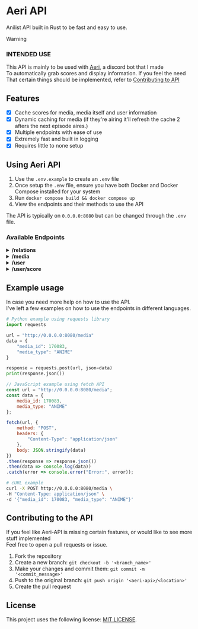 # Aeri API
Anilist API built in Rust to be fast and easy to use.

> [!WARNING]
> ### INTENDED USE
> This API is mainly to be used with [Aeri](https://github.com/devtomos/aeri), a discord bot that I made<br/>
> To automatically grab scores and display information. If you feel the need<br/>
> That certain things should be implemented, refer to [Contributing to API](#contributing-to-the-api)

## Features
- [x] Cache scores for media, media itself and user information
- [x] Dynamic caching for media (if they're airing it'll refresh the cache 2 afters the next episode aires.)
- [x] Multiple endpoints with ease of use
- [x] Extremely fast and built in logging
- [x] Requires little to none setup

## Using Aeri API

1.  Use the `.env.example` to create an `.env` file
2.  Once setup the `.env` file, ensure you have both Docker and Docker Compose installed for your system
3.  Run `docker compose build && docker compose up`
4.  View the endpoints and their methods to use the API

The API is typically on `0.0.0.0:8080` but can be changed through the `.env` file.

### Available Endpoints

<details>
    <summary><strong>/relations</strong></summary>

    - Method:        POST
    - Description:   Search for media by their name and media type, getting the closest relations to that media.
    - Parameters:
        - media_name (String): The title of the media to search for.
        - media_type (String): The type of media (ANIME or MANGA).
    - Response:      JSON
</details>

<details>
    <summary><strong>/media</strong></summary>

    - Method:        POST
    - Description:   Search for a media by their ID and type.
    - Parameters:
        - media_id   (32bit Integer): The ID of the media
        - media_type (String)       : The type of media (ANIME or MANGA).
    - Response:      JSON
</details>

<details>
    <summary><strong>/user</strong></summary>

    - Method:        POST
    - Description:   Get user profile information.
    - Parameters:
        - username  (String): The username of the user.
    - Response:     JSON
</details>

<details>
    <summary><strong>/user/score</strong></summary>
    
    - Method:        POST
    - Description:   Get specific scores, progression (manga included) for a media
    - Parameters:
        - user_id   (32bit Integer): The ID of the user
        - media_id  (32bit Integer): The ID of the media
    - Response:     JSON
</details>

## Example usage
In case you need more help on how to use the API.<br/>
I've left a few examples on how to use the endpoints in different languages.

```python
# Python example using requests library
import requests

url = "http://0.0.0.0:8080/media"
data = {
    "media_id": 170083,
    "media_type": "ANIME"
}

response = requests.post(url, json=data)
print(response.json())
```

```javascript
// JavaScript example using fetch API
const url = "http://0.0.0.0:8080/media";
const data = {
    media_id: 170083,
    media_type: "ANIME"
};

fetch(url, {
    method: "POST",
    headers: {
        "Content-Type": "application/json"
    },
    body: JSON.stringify(data)
})
.then(response => response.json())
.then(data => console.log(data))
.catch(error => console.error("Error:", error));
```

```bash
# cURL example
curl -X POST http://0.0.0.0:8080/media \
-H "Content-Type: application/json" \
-d '{"media_id": 170083, "media_type": "ANIME"}'
```


## Contributing to the API
If you feel like Aeri-API is missing certain features, or would like to see more stuff implemented<br/>
Feel free to open a pull requests or issue.

1. Fork the repository
2. Create a new branch: `git checkout -b '<branch_name>'`
3. Make your changes and commit them: `git commit -m '<commit_message>'`
4. Push to the original branch: `git push origin '<aeri-api>/<location>'`
5. Create the pull request

## License
This project uses the following license: [MIT LICENSE](https://github.com/devtomos/aeri-api/blob/main/LICENSE).